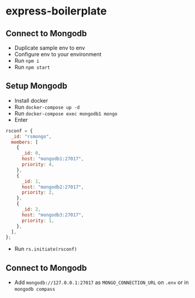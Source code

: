 # express-boilerplate

## Connect to Mongodb
- Duplicate sample env to env
- Configure env to your environment
- Run `npm i`
- Run `npm start`

## Setup Mongodb

- Install docker
- Run `docker-compose up -d`
- Run `docker-compose exec mongodb1 mongo`
- Enter

```javascript
rsconf = {
  _id: "rsmongo",
  members: [
    {
      _id: 0,
      host: "mongodb1:27017",
      priority: 4,
    },
    {
      _id: 1,
      host: "mongodb2:27017",
      priority: 2,
    },
    {
      _id: 2,
      host: "mongodb3:27017",
      priority: 1,
    },
  ],
};
```

- Run `rs.initiate(rsconf)`

## Connect to Mongodb

- Add `mongodb://127.0.0.1:27017` as `MONGO_CONNECTION_URL` on `.env` or in `mongodb compass`